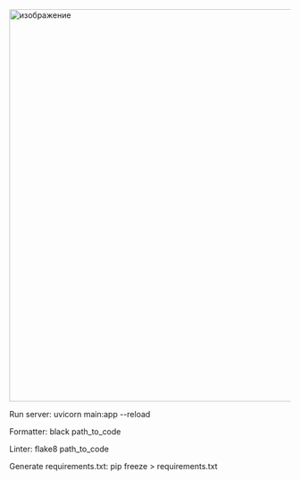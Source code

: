 <img width="701" alt="изображение" src="https://github.com/user-attachments/assets/bd563aec-f428-4a50-bec2-fb33a8a5aeea" />


Run server: uvicorn main:app --reload

Formatter: black path_to_code

Linter: flake8 path_to_code

Generate requirements.txt: pip freeze > requirements.txt
